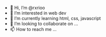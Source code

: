 - 👋 Hi, I’m @rxrioo
- 👀 I’m interested in web dev
- 🌱 I’m currently learning html, css, javascript
- 💞️ I’m looking to collaborate on ...
- 📫 How to reach me ...

<!---
rxrioo/rxrioo is a ✨ special ✨ repository because its `README.md` (this file) appears on your GitHub profile.
You can click the Preview link to take a look at your changes.
--->
